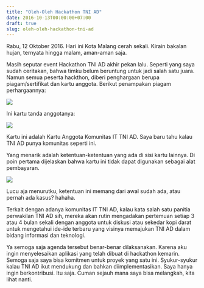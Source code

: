 ```yaml
---
title: "Oleh-Oleh Hackathon TNI AD"
date: 2016-10-13T00:00:00+07:00
draft: true
slug: oleh-oleh-hackathon-tni-ad
---
```


Rabu, 12 Oktober 2016. Hari ini Kota Malang cerah sekali. Kirain bakalan hujan, ternyata hingga malam, aman-aman saja.

Masih seputar event Hackathon TNI AD akhir pekan lalu. Seperti yang saya sudah ceritakan, bahwa timku belum beruntung untuk jadi salah satu juara. Namun semua peserta hackthon, diberi penghargaan berupa piagam/sertifikat dan kartu anggota. Berikut penampakan piagam perhargaannya:

![](/img/1_ukLaV8XrP0FKwSrqXbFZXw.jpeg)

Ini kartu tanda anggotanya:

![](/img/1_D95A8WO_AxzDDFRuDkPtBg.jpeg)

Kartu ini adalah Kartu Anggota Komunitas IT TNI AD. Saya baru tahu kalau TNI AD punya komunitas seperti ini.

Yang menarik adalah ketentuan-ketentuan yang ada di sisi kartu lainnya. Di poin pertama dijelaskan bahwa kartu ini tidak dapat digunakan sebagai alat pembayaran.

![](/img/1_RG5xra7MgyOSG1B-esKa1g.jpeg)

Lucu aja menurutku, ketentuan ini memang dari awal sudah ada, atau pernah ada kasus? hahaha.

Terkait dengan adanya komunitas IT TNI AD, kalau kata salah satu panitia perwakilan TNI AD sih, mereka akan rutin mengadakan pertemuan setiap 3 atau 4 bulan sekali dengan anggota untuk diskusi atau sekedar kopi darat untuk mengetahui ide-ide terbaru yang visinya memajukan TNI AD dalam bidang informasi dan teknologi.

Ya semoga saja agenda tersebut benar-benar dilaksanakan. Karena aku ingin menyelesaikan aplikasi yang telah dibuat di hackathon kemarin. Semoga saja saya bisa komitmen untuk proyek yang satu ini. Syukur-syukur kalau TNI AD ikut mendukung dan bahkan diimplementasikan. Saya hanya ingin berkontribusi. Itu saja. Cuman sejauh mana saya bisa melangkah, kita lihat nanti.